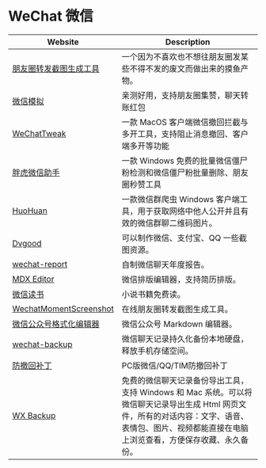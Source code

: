 # WeChat 微信

|Website|Description|
|---|---|
|[朋友圈转发截图生成工具](https://akarin.dev/WechatMomentScreenshot/)|一个因为不喜欢也不想往朋友圈发某些不得不发的废文而做出来的摸鱼产物。|
|[微信模拟](https://itakeo.com/wx/#homePage)|亲测好用，支持朋友圈集赞，聊天转账红包|
|[WeChatTweak](https://www.tweaks.app/)|一款 MacOS 客户端微信撤回拦截与多开工具，支持阻止消息撤回、客户端多开等功能|
|[胖虎微信助手](https://www.520hello.cn/)|一款 Windows 免费的批量微信僵尸粉检测和微信僵尸粉批量删除、朋友圈秒赞工具|
|[HuoHuan](https://github.com/laosanyuan/HuoHuan)|一款微信群爬虫 Windows 客户端工具，用于获取网络中他人公开并且有效的微信群聊二维码图片。|
|[Dvgood](https://tool.dvgod.com/)|可以制作微信、支付宝、QQ 一些截图资源。|
|[wechat-report](https://github.com/myth984/wechat-report)|自制微信聊天年度报告。|
|[MDX Editor](https://editor.runjs.cool/)|微信排版编辑器，支持简历排版。|
|[微信读书](https://weread.qq.com/)|小说书籍免费读。|
|[WechatMomentScreenshot](https://akarin.dev/WechatMomentScreenshot/)|在线朋友圈转发截图生成工具。|
|[微信公众号格式化编辑器](https://lab.lyric.im/wxformat/)|微信公众号 Markdown 编辑器。|
|[wechat-backup](https://github.com/greycodee/wechat-backup)|微信聊天记录持久化备份本地硬盘，释放手机存储空间。|
|[防撤回补丁](https://github.com/huiyadanli/RevokeMsgPatcher)|PC版微信/QQ/TIM防撤回补丁|
|[WX Backup](http://wxbackup.imxfd.com/)|免费的微信聊天记录备份导出工具，支持 Windows 和 Mac 系统。可以将微信聊天记录导出生成 Html 网页文件，所有的对话内容：文字、语音、表情包、图片、视频都能直接在电脑上浏览查看，方便保存收藏、永久备份。|
